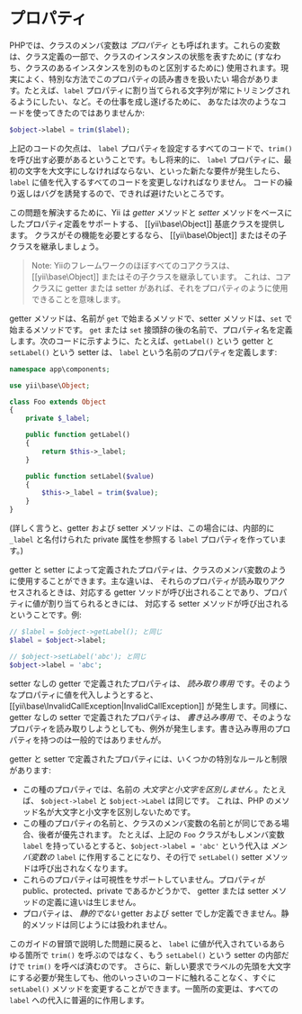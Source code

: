 プロパティ
==========

PHPでは、クラスのメンバ変数は *プロパティ* とも呼ばれます。これらの変数は、クラス定義の一部で、クラスのインスタンスの状態を表すために
(すなわち、クラスのあるインスタンスを別のものと区別するために) 使用されます。現実によく、特別な方法でこのプロパティの読み書きを扱いたい
場合があります。たとえば、`label` プロパティに割り当てられる文字列が常にトリミングされるようにしたい、など。その仕事を成し遂げるために、
あなたは次のようなコードを使ってきたのではありませんか:

```php
$object->label = trim($label);
```

上記のコードの欠点は、 `label` プロパティを設定するすべてのコードで、`trim()` を呼び出す必要があるということです。もし将来的に、
`label` プロパティに、最初の文字を大文字にしなければならない、といった新たな要件が発生したら、 `label` に値を代入するすべてのコードを変更しなければなりません。
コードの繰り返しはバグを誘発するので、できれば避けたいところです。

この問題を解決するために、Yii は *getter* メソッドと *setter* メソッドをベースにしたプロパティ定義をサポートする、 [[yii\base\Object]] 基底クラスを提供します。
クラスがその機能を必要とするなら、 [[yii\base\Object]] またはその子クラスを継承しましょう。

> Note: Yiiのフレームワークのほぼすべてのコアクラスは、 [[yii\base\Object]] またはその子クラスを継承しています。
  これは、コアクラスに getter または setter があれば、それをプロパティのように使用できることを意味します。

getter メソッドは、名前が `get` で始まるメソッドで、setter メソッドは、`set` で始まるメソッドです。
`get` または `set` 接頭辞の後の名前で、プロパティ名を定義します。次のコードに示すように、たとえば、`getLabel()` という getter と `setLabel()` という setter は、
`label` という名前のプロパティを定義します:

```php
namespace app\components;

use yii\base\Object;

class Foo extends Object
{
    private $_label;

    public function getLabel()
    {
        return $this->_label;
    }

    public function setLabel($value)
    {
        $this->_label = trim($value);
    }
}
```
(詳しく言うと、getter および setter メソッドは、この場合には、内部的に `_label` と名付けられた private 属性を参照する `label` プロパティを作っています。)

getter と setter によって定義されたプロパティは、クラスのメンバ変数のように使用することができます。主な違いは、
それらのプロパティが読み取りアクセスされるときは、対応する getter ソッドが呼び出されることであり、プロパティに値が割り当てられるときには、
対応する setter メソッドが呼び出されるということです。例:

```php
// $label = $object->getLabel(); と同じ
$label = $object->label;

// $object->setLabel('abc'); と同じ
$object->label = 'abc';
```

setter なしの getter で定義されたプロパティは、 *読み取り専用* です。そのようなプロパティに値を代入しようとすると、
[[yii\base\InvalidCallException|InvalidCallException]] が発生します。同様に、getter なしの setter で定義されたプロパティは、
*書き込み専用* で、そのようなプロパティを読み取りしようとしても、例外が発生します。書き込み専用のプロパティを持つのは一般的ではありませんが。

getter と setter で定義されたプロパティには、いくつかの特別なルールと制限があります:

* この種のプロパティでは、名前の *大文字と小文字を区別しません* 。たとえば、 `$object->label` と `$object->Label` は同じです。
  これは、PHP のメソッド名が大文字と小文字を区別しないためです。
* この種のプロパティの名前と、クラスのメンバ変数の名前とが同じである場合、後者が優先されます。
  たとえば、上記の `Foo` クラスがもしメンバ変数 `label` を持っているとすると、`$object->label = 'abc'`
  という代入は *メンバ変数の* `label` に作用することになり、その行で `setLabel()` setter メソッドは呼び出されなくなります。
* これらのプロパティは可視性をサポートしていません。プロパティが public、protected、private であるかどうかで、
  getter または setter メソッドの定義に違いは生じません。
* プロパティは、 *静的でない* getter および setter でしか定義できません。静的メソッドは同じようには扱われません。

このガイドの冒頭で説明した問題に戻ると、 `label` に値が代入されているあらゆる箇所で `trim()` を呼ぶのではなく、もう `setLabel()` という setter の内部だけで `trim()` を呼べば済むのです。
さらに、新しい要求でラベルの先頭を大文字にする必要が発生しても、他のいっさいのコードに触れることなく、すぐに `setLabel()` メソッドを変更することができます。一箇所の変更は、すべての `label` への代入に普遍的に作用します。
